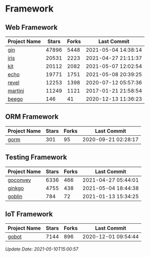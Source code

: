 # Framework

## Web Framework
| Project Name | Stars | Forks | Last Commit |
| ------------ | ----- | ----- | ----------- |
| [gin](https://github.com/gin-gonic/gin) | 47896 | 5448 | 2021-05-04 14:38:14 |
| [iris](https://github.com/kataras/iris) | 20531 | 2223 | 2021-04-27 21:11:37 |
| [kit](https://github.com/go-kit/kit) | 20112 | 2082 | 2021-05-07 12:02:54 |
| [echo](https://github.com/labstack/echo) | 19771 | 1751 | 2021-05-08 20:39:25 |
| [revel](https://github.com/revel/revel) | 12253 | 1398 | 2020-07-12 05:57:36 |
| [martini](https://github.com/go-martini/martini) | 11249 | 1121 | 2017-01-21 21:58:54 |
| [beego](https://github.com/astaxie/beego) | 146 | 41 | 2020-12-13 11:36:23 |

## ORM Framework
| Project Name | Stars | Forks | Last Commit |
| ------------ | ----- | ----- | ----------- |
| [gorm](https://github.com/jinzhu/gorm) | 301 | 95 | 2020-09-21 02:28:17 |

## Testing Framework
| Project Name | Stars | Forks | Last Commit |
| ------------ | ----- | ----- | ----------- |
| [goconvey](https://github.com/smartystreets/goconvey) | 6336 | 466 | 2021-04-27 05:44:01 |
| [ginkgo](https://github.com/onsi/ginkgo) | 4755 | 438 | 2021-05-04 18:44:38 |
| [goblin](https://github.com/franela/goblin) | 784 | 72 | 2021-01-13 15:34:25 |

## IoT Framework
| Project Name | Stars | Forks | Last Commit |
| ------------ | ----- | ----- | ----------- |
| [gobot](https://github.com/hybridgroup/gobot) | 7144 | 896 | 2020-12-01 09:54:44 |

*Update Date: 2021-05-10T15:00:57*